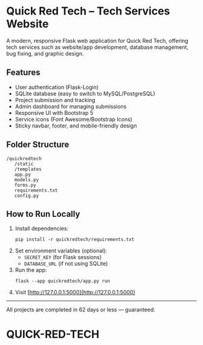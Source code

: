 # Quick Red Tech – Tech Services Website

A modern, responsive Flask web application for Quick Red Tech, offering tech services such as website/app development, database management, bug fixing, and graphic design.

## Features
- User authentication (Flask-Login)
- SQLite database (easy to switch to MySQL/PostgreSQL)
- Project submission and tracking
- Admin dashboard for managing submissions
- Responsive UI with Bootstrap 5
- Service icons (Font Awesome/Bootstrap Icons)
- Sticky navbar, footer, and mobile-friendly design

## Folder Structure
```
/quickredtech
   /static
   /templates
   app.py
   models.py
   forms.py
   requirements.txt
   config.py
```

## How to Run Locally
1. Install dependencies:
   ```
   pip install -r quickredtech/requirements.txt
   ```
2. Set environment variables (optional):
   - `SECRET_KEY` (for Flask sessions)
   - `DATABASE_URL` (if not using SQLite)
3. Run the app:
   ```
   flask --app quickredtech/app.py run
   ```
4. Visit [http://127.0.0.1:5000](http://127.0.0.1:5000)

---
All projects are completed in 62 days or less — guaranteed.
# QUICK-RED-TECH
